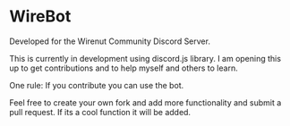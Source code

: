 # WireBot

Developed for the Wirenut Community Discord Server.

This is currently in development using discord.js library. I am opening this up to get contributions and to help myself and others to learn.

One rule: If you contribute you can use the bot.

Feel free to create your own fork and add more functionality and submit a pull request. If its a cool function it will be added.
